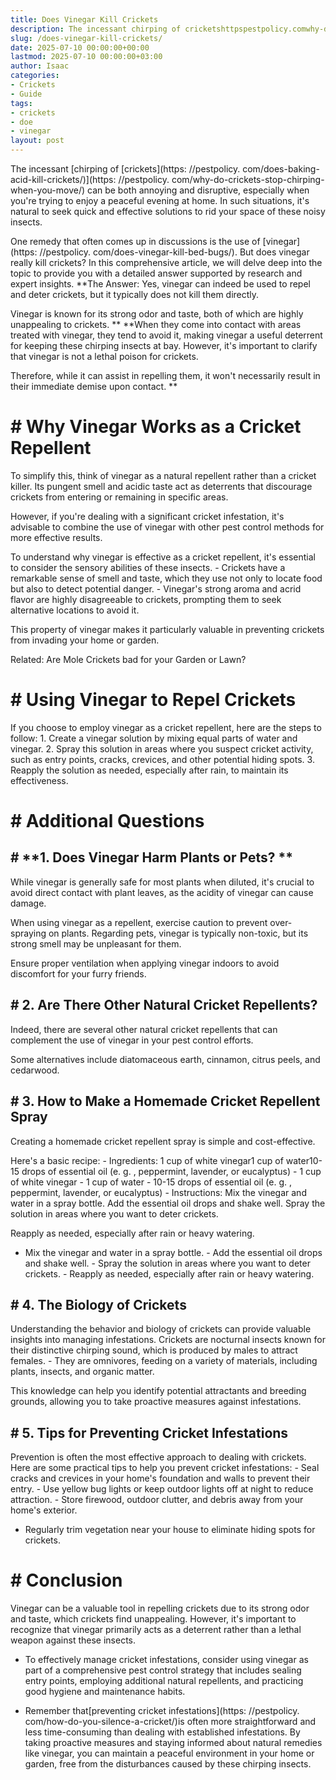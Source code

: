 ```yaml
---
title: Does Vinegar Kill Crickets
description: The incessant chirping of cricketshttpspestpolicy.comwhy-do-crickets-stop-chirping-when-you-move can be both annoying and disruptive, especially when you're...
slug: /does-vinegar-kill-crickets/
date: 2025-07-10 00:00:00+00:00
lastmod: 2025-07-10 00:00:00+03:00
author: Isaac
categories:
- Crickets
- Guide
tags:
- crickets
- doe
- vinegar
layout: post
---
```


The incessant [chirping of [crickets](https: //pestpolicy. com/does-baking-acid-kill-crickets/)](https: //pestpolicy. com/why-do-crickets-stop-chirping-when-you-move/) can be both annoying and disruptive, especially when you're trying to enjoy a peaceful evening at home. In such situations, it's natural to seek quick and effective solutions to rid your space of these noisy insects.

One remedy that often comes up in discussions is the use of [vinegar](https: //pestpolicy. com/does-vinegar-kill-bed-bugs/). But does vinegar really kill crickets? In this comprehensive article, we will delve deep into the topic to provide you with a detailed answer supported by research and expert insights. **The Answer: Yes, vinegar can indeed be used to repel and deter crickets, but it typically does not kill them directly.

Vinegar is known for its strong odor and taste, both of which are highly unappealing to crickets. ** **When they come into contact with areas treated with vinegar, they tend to avoid it, making vinegar a useful deterrent for keeping these chirping insects at bay. However, it's important to clarify that vinegar is not a lethal poison for crickets.

Therefore, while it can assist in repelling them, it won't necessarily result in their immediate demise upon contact. **

# # **Why Vinegar Works as a Cricket Repellent**

To simplify this, think of vinegar as a natural repellent rather than a cricket killer. Its pungent smell and acidic taste act as deterrents that discourage crickets from entering or remaining in specific areas.

However, if you're dealing with a significant cricket infestation, it's advisable to combine the use of vinegar with other pest control methods for more effective results.

To understand why vinegar is effective as a cricket repellent, it's essential to consider the sensory abilities of these insects. - Crickets have a remarkable sense of smell and taste, which they use not only to locate food but also to detect potential danger. - Vinegar's strong aroma and acrid flavor are highly disagreeable to crickets, prompting them to seek alternative locations to avoid it.

This property of vinegar makes it particularly valuable in preventing crickets from invading your home or garden.

Related: Are Mole Crickets bad for your Garden or Lawn?

# # **Using Vinegar to Repel Crickets**

If you choose to employ vinegar as a cricket repellent, here are the steps to follow: 1. Create a vinegar solution by mixing equal parts of water and vinegar. 2. Spray this solution in areas where you suspect cricket activity, such as entry points, cracks, crevices, and other potential hiding spots. 3. Reapply the solution as needed, especially after rain, to maintain its effectiveness.

# # **Additional Questions**

## # **1. Does Vinegar Harm Plants or Pets? **

While vinegar is generally safe for most plants when diluted, it's crucial to avoid direct contact with plant leaves, as the acidity of vinegar can cause damage.

When using vinegar as a repellent, exercise caution to prevent over-spraying on plants. Regarding pets, vinegar is typically non-toxic, but its strong smell may be unpleasant for them.

Ensure proper ventilation when applying vinegar indoors to avoid discomfort for your furry friends.

## # **2. Are There Other Natural Cricket Repellents?**

Indeed, there are several other natural cricket repellents that can complement the use of vinegar in your pest control efforts.

Some alternatives include diatomaceous earth, cinnamon, citrus peels, and cedarwood.

## # **3. How to Make a Homemade Cricket Repellent Spray**

Creating a homemade cricket repellent spray is simple and cost-effective.

Here's a basic recipe: - Ingredients: 1 cup of white vinegar1 cup of water10-15 drops of essential oil (e. g. , peppermint, lavender, or eucalyptus) - 1 cup of white vinegar - 1 cup of water - 10-15 drops of essential oil (e. g. , peppermint, lavender, or eucalyptus) - Instructions: Mix the vinegar and water in a spray bottle. Add the essential oil drops and shake well. Spray the solution in areas where you want to deter crickets.

Reapply as needed, especially after rain or heavy watering.

- Mix the vinegar and water in a spray bottle. - Add the essential oil drops and shake well. - Spray the solution in areas where you want to deter crickets. - Reapply as needed, especially after rain or heavy watering.

## # **4. The Biology of Crickets**

Understanding the behavior and biology of crickets can provide valuable insights into managing infestations. Crickets are nocturnal insects known for their distinctive chirping sound, which is produced by males to attract females. - They are omnivores, feeding on a variety of materials, including plants, insects, and organic matter.

This knowledge can help you identify potential attractants and breeding grounds, allowing you to take proactive measures against infestations.

## # **5. Tips for Preventing Cricket Infestations**

Prevention is often the most effective approach to dealing with crickets. Here are some practical tips to help you prevent cricket infestations: - Seal cracks and crevices in your home's foundation and walls to prevent their entry. - Use yellow bug lights or keep outdoor lights off at night to reduce attraction. - Store firewood, outdoor clutter, and debris away from your home's exterior.

- Regularly trim vegetation near your house to eliminate hiding spots for crickets.

# # **Conclusion**

Vinegar can be a valuable tool in repelling crickets due to its strong odor and taste, which crickets find unappealing. However, it's important to recognize that vinegar primarily acts as a deterrent rather than a lethal weapon against these insects.

- To effectively manage cricket infestations, consider using vinegar as part of a comprehensive pest control strategy that includes sealing entry points, employing additional natural repellents, and practicing good hygiene and maintenance habits.

- Remember that[preventing cricket infestations](https: //pestpolicy. com/how-do-you-silence-a-cricket/)is often more straightforward and less time-consuming than dealing with established infestations. By taking proactive measures and staying informed about natural remedies like vinegar, you can maintain a peaceful environment in your home or garden, free from the disturbances caused by these chirping insects.
